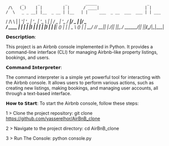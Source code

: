            _      _           _        _____                      _      
     /\   (_)    | |         | |      / ____|                    | |     
    /  \   _ _ __| |__  _ __ | |__   | |     ___  _ __  ___  ___ | | ___ 
   / /\ \ | | '__| '_ \| '_ \| '_ \  | |    / _ \| '_ \/ __|/ _ \| |/ _ \
  / ____ \| | |  | |_) | | | | |_) | | |___| (_) | | | \__ \ (_) | |  __/
 /_/    \_\_|_|  |_.__/|_| |_|_.__/   \_____\___/|_| |_|___/\___/|_|\___|

𝗗𝗲𝘀𝗰𝗿𝗶𝗽𝘁𝗶𝗼𝗻:

This project is an Airbnb console implemented in Python. It provides a command-line interface (CLI) for managing Airbnb-like property listings, bookings, and users.

𝗖𝗼𝗺𝗺𝗮𝗻𝗱 𝗜𝗻𝘁𝗲𝗿𝗽𝗿𝗲𝘁𝗲𝗿:

The command interpreter is a simple yet powerful tool for interacting with the Airbnb console. It allows users to perform various actions, such as creating new listings, making bookings, and managing user accounts, all through a text-based interface.


𝗛𝗼𝘄 𝘁𝗼 𝗦𝘁𝗮𝗿𝘁:
To start the Airbnb console, follow these steps:

1 > Clone the project repository:
    git clone https://github.com/yasserelhor/AirBnB_clone

2 > Navigate to the project directory:
    cd AirBnB_clone

3 > Run The Console:
    python console.py



